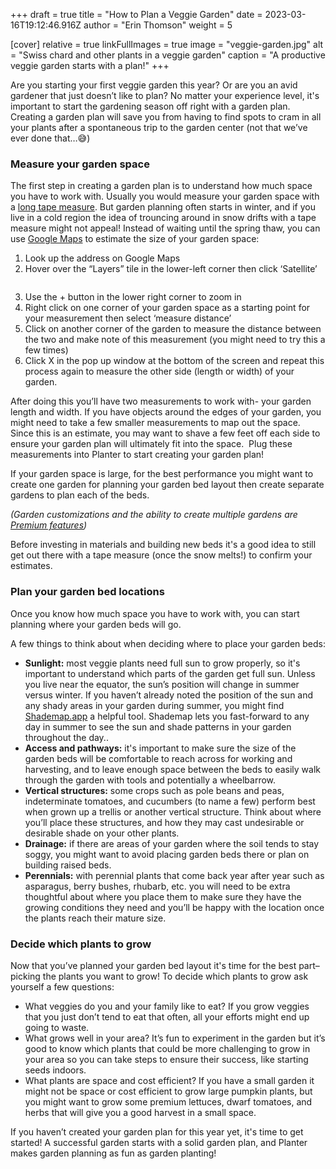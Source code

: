+++
draft = true
title = "How to Plan a Veggie Garden"
date = 2023-03-16T19:12:46.916Z
author = "Erin Thomson"
weight = 5

[cover]
relative = true
linkFullImages = true
image = "veggie-garden.jpg"
alt = "Swiss chard and other plants in a veggie garden"
caption = "A productive veggie garden starts with a plan!"
+++
<!--StartFragment-->

Are you starting your first veggie garden this year? Or are you an avid gardener that just doesn’t like to plan? No matter your experience level, it's important to start the gardening season off right with a garden plan. Creating a garden plan will save you from having to find spots to cram in all your plants after a spontaneous trip to the garden center (not that we’ve ever done that…😅)

### Measure your garden space

The first step in creating a garden plan is to understand how much space you have to work with. Usually you would measure your garden space with a [long tape measure](https://www.amazon.com/AmazonBasics-Open-Reel-Fiberglass-Measure/dp/B07TGWZMVW/ref=sr_1_7?crid=2NVJCGSYWQSF7). But garden planning often starts in winter, and if you live in a cold region the idea of trouncing around in snow drifts with a tape measure might not appeal! Instead of waiting until the spring thaw, you can use [Google Maps](https://www.google.com/maps) to estimate the size of your garden space:

1. Look up the address on Google Maps
2. Hover over the “Layers” tile in the lower-left corner then click ‘Satellite’

![]()

3. Use the + button in the lower right corner to zoom in
4. Right click on one corner of your garden space as a starting point for your measurement then select ‘measure distance’
5. Click on another corner of the garden to measure the distance between the two and make note of this measurement (you might need to try this a few times)
6. Click X in the pop up window at the bottom of the screen and repeat this process again to measure the other side (length or width) of your garden. 

After doing this you’ll have two measurements to work with- your garden length and width. If you have objects around the edges of your garden, you might need to take a few smaller measurements to map out the space. Since this is an estimate, you may want to shave a few feet off each side to ensure your garden plan will ultimately fit into the space.  Plug these measurements into Planter to start creating your garden plan!

If your garden space is large, for the best performance you might want to create one garden for planning your garden bed layout then create separate gardens to plan each of the beds.

*(Garden customizations and the ability to create multiple gardens are [Premium features](https://info.planter.garden/account/premium-subscription/))*

Before investing in materials and building new beds it's a good idea to still get out there with a tape measure (once the snow melts!) to confirm your estimates.

### Plan your garden bed locations

Once you know how much space you have to work with, you can start planning where your garden beds will go. 

A few things to think about when deciding where to place your garden beds:

* **Sunlight:** most veggie plants need full sun to grow properly, so it's important to understand which parts of the garden get full sun. Unless you live near the equator, the sun’s position will change in summer versus winter. If you haven’t already noted the position of the sun and any shady areas in your garden during summer, you might find [Shademap.app](https://shademap.app/) a helpful tool. Shademap lets you fast-forward to any day in summer to see the sun and shade patterns in your garden throughout the day..
* **Access and pathways:** it's important to make sure the size of the garden beds will be comfortable to reach across for working and harvesting, and to leave enough space between the beds to easily walk through the garden with tools and potentially a wheelbarrow.
* **Vertical structures:** some crops such as pole beans and peas, indeterminate tomatoes, and cucumbers (to name a few) perform best when grown up a trellis or another vertical structure. Think about where you’ll place these structures, and how they may cast undesirable or desirable shade on your other plants.
* **Drainage:** if there are areas of your garden where the soil tends to stay soggy, you might want to avoid placing garden beds there or plan on building raised beds.
* **Perennials:** with perennial plants that come back year after year such as asparagus, berry bushes, rhubarb, etc. you will need to be extra thoughtful about where you place them to make sure they have the growing conditions they need and you’ll be happy with the location once the plants reach their mature size.

### Decide which plants to grow

Now that you’ve planned your garden bed layout it's time for the best part– picking the plants you want to grow! To decide which plants to grow ask yourself a few questions:

* What veggies do you and your family like to eat? If you grow veggies that you just don’t tend to eat that often, all your efforts might end up going to waste.
* What grows well in your area? It’s fun to experiment in the garden but it’s good to know which plants that could be more challenging to grow in your area so you can take steps to ensure their success, like starting seeds indoors.
* What plants are space and cost efficient? If you have a small garden it might not be space or cost efficient to grow large pumpkin plants, but you might want to grow some premium lettuces, dwarf tomatoes, and herbs that will give you a good harvest in a small space.

If you haven’t created your garden plan for this year yet, it's time to get started! A successful garden starts with a solid garden plan, and Planter makes garden planning as fun as garden planting!

<!--EndFragment-->